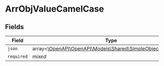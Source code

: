 # ArrObjValueCamelCase


## Fields

| Field                                                                                                       | Type                                                                                                        | Required                                                                                                    | Description                                                                                                 | Example                                                                                                     |
| ----------------------------------------------------------------------------------------------------------- | ----------------------------------------------------------------------------------------------------------- | ----------------------------------------------------------------------------------------------------------- | ----------------------------------------------------------------------------------------------------------- | ----------------------------------------------------------------------------------------------------------- |
| `json`                                                                                                      | array<[\OpenAPI\OpenAPI\Models\Shared\SimpleObjectCamelCase](../../Models/Shared/SimpleObjectCamelCase.md)> | :heavy_minus_sign:                                                                                          | N/A                                                                                                         | ["...","..."]                                                                                               |
| `required`                                                                                                  | *mixed*                                                                                                     | :heavy_minus_sign:                                                                                          | N/A                                                                                                         |                                                                                                             |